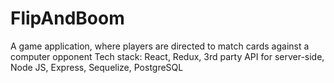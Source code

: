 # FlipAndBoom
A game application, where players are directed to match cards against a computer opponent Tech stack: React, Redux, 3rd party API for server-side, Node JS, Express, Sequelize, PostgreSQL
